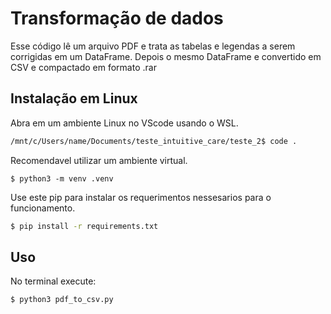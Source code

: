 # Transformação de dados
Esse código lê um arquivo PDF e trata as tabelas e legendas a serem corrigidas em um DataFrame. Depois o mesmo DataFrame e convertido em CSV e compactado em formato .rar

## Instalação em Linux

Abra em um ambiente Linux no VScode usando o WSL.

```bash
/mnt/c/Users/name/Documents/teste_intuitive_care/teste_2$ code .
```

Recomendavel utilizar um ambiente virtual.

```
$ python3 -m venv .venv
```

Use este pip para instalar os requerimentos nessesarios para o funcionamento.

```bash
$ pip install -r requirements.txt
```

## Uso

No terminal execute:
```bash
$ python3 pdf_to_csv.py
```
